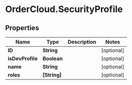 # OrderCloud.SecurityProfile

## Properties
Name | Type | Description | Notes
------------ | ------------- | ------------- | -------------
**ID** | **String** |  | [optional] 
**isDevProfile** | **Boolean** |  | [optional] 
**name** | **String** |  | [optional] 
**roles** | **[String]** |  | [optional] 


